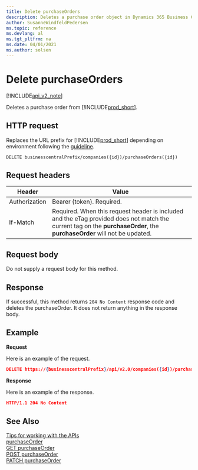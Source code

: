 ```yaml
---
title: Delete purchaseOrders  
description: Deletes a purchase order object in Dynamics 365 Business Central.
author: SusanneWindfeldPedersen
ms.topic: reference
ms.devlang: al
ms.tgt_pltfrm: na
ms.date: 04/01/2021
ms.author: solsen
---
```


<!-- NOTE: This article is an auto-generated stub from the metadata file. -->
<!-- The sections marked with an EDIT_IS_REQUIRED require manual editing. -->
# Delete purchaseOrders

[!INCLUDE[api_v2_note](../../../includes/api_v2_note.md)]

Deletes a purchase order from [!INCLUDE[prod_short](../../../includes/prod_short.md)].

## HTTP request

Replaces the URL prefix for [!INCLUDE[prod_short](../../../includes/prod_short.md)] depending on environment following the [guideline](../../v2.0/endpoints-apis-for-dynamics.md).

```
DELETE businesscentralPrefix/companies({id})/purchaseOrders({id})
```
## Request headers

|Header|Value|
|------|-----|
|Authorization  |Bearer {token}. Required. |
|If-Match       |Required. When this request header is included and the eTag provided does not match the current tag on the **purchaseOrder**, the **purchaseOrder** will not be updated. |


## Request body

Do not supply a request body for this method.

## Response

If successful, this method returns ```204 No Content``` response code and deletes the purchaseOrder. It does not return anything in the response body.

## Example

**Request**

Here is an example of the request.

```json
DELETE https://{businesscentralPrefix}/api/v2.0/companies({id})/purchaseOrders({id})
```

**Response**

Here is an example of the response.

```json
HTTP/1.1 204 No Content
```

## See Also

[Tips for working with the APIs](../../../developer/devenv-connect-apps-tips.md)  
[purchaseOrder](../resources/dynamics_purchaseOrder.md)  
[GET purchaseOrder](dynamics_purchaseorder_get.md)  
[POST purchaseOrder](dynamics_purchaseorder_create.md)  
[PATCH purchaseOrder](dynamics_purchaseorder_update.md)  
